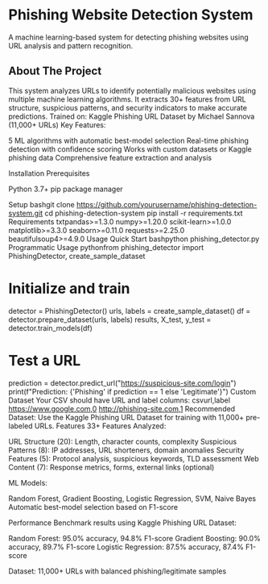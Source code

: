 # Phishing Website Detection System
A machine learning-based system for detecting phishing websites using URL analysis and pattern recognition.

## About The Project
This system analyzes URLs to identify potentially malicious websites using multiple machine learning algorithms. It extracts 30+ features from URL structure, suspicious patterns, and security indicators to make accurate predictions.
Trained on: Kaggle Phishing URL Dataset by Michael Sannova (11,000+ URLs)
Key Features:

5 ML algorithms with automatic best-model selection
Real-time phishing detection with confidence scoring
Works with custom datasets or Kaggle phishing data
Comprehensive feature extraction and analysis

Installation
Prerequisites

Python 3.7+
pip package manager

Setup
bashgit clone https://github.com/yourusername/phishing-detection-system.git
cd phishing-detection-system
pip install -r requirements.txt
Requirements
txtpandas>=1.3.0
numpy>=1.20.0
scikit-learn>=1.0.0
matplotlib>=3.3.0
seaborn>=0.11.0
requests>=2.25.0
beautifulsoup4>=4.9.0
Usage
Quick Start
bashpython phishing_detector.py
Programmatic Usage
pythonfrom phishing_detector import PhishingDetector, create_sample_dataset

# Initialize and train
detector = PhishingDetector()
urls, labels = create_sample_dataset()
df = detector.prepare_dataset(urls, labels)
results, X_test, y_test = detector.train_models(df)

# Test a URL
prediction = detector.predict_url("https://suspicious-site.com/login")
print(f"Prediction: {'Phishing' if prediction == 1 else 'Legitimate'}")
Custom Dataset
Your CSV should have URL and label columns:
csvurl,label
https://www.google.com,0
http://phishing-site.com,1
Recommended Dataset: Use the Kaggle Phishing URL Dataset for training with 11,000+ pre-labeled URLs.
Features
33+ Features Analyzed:

URL Structure (20): Length, character counts, complexity
Suspicious Patterns (8): IP addresses, URL shorteners, domain anomalies
Security Features (5): Protocol analysis, suspicious keywords, TLD assessment
Web Content (7): Response metrics, forms, external links (optional)

ML Models:

Random Forest, Gradient Boosting, Logistic Regression, SVM, Naive Bayes
Automatic best-model selection based on F1-score

Performance
Benchmark results using Kaggle Phishing URL Dataset:

Random Forest: 95.0% accuracy, 94.8% F1-score
Gradient Boosting: 90.0% accuracy, 89.7% F1-score
Logistic Regression: 87.5% accuracy, 87.4% F1-score

Dataset: 11,000+ URLs with balanced phishing/legitimate samples
